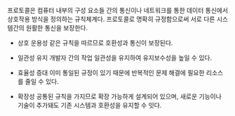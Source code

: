 프로토콜은 컴퓨터 내부의 구성 요소들 간의 통신이나 네트워크를 통한 데이터 통신에서 상호작용 방식을 정의하는 규칙체계다. 프로토콜로 명확히 규정함으로써 서로 다른 시스템간의 원활한 통신을 보장한다.

- 상호 운용성
같은 규칙을 따르므로 호환성과 통신이 보장된다.

- 일관성 유지
개발자 간의 작업 일관성을 유지하여 유지보수성을 높일 수 있다.

- 효율성 증대
이미 통일된 규정이 있기 때문에 반복적인 문제 해결에 필요한 리소스를 줄일 수 있다.

- 확장성
공통된 규칙을 가지므로 확장 가능하게 설계되어 있으며, 새로운 기능이나 기술이 추가돼도 기존 시스템과 호환성을 유지할 수 잇다.
